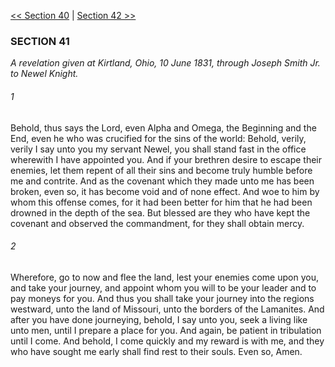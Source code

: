 [<< Section 40](Section%2040.md)  |  [Section 42 >>](Section%2042.md)

### SECTION 41

*A revelation given at Kirtland, Ohio, 10 June 1831, through Joseph Smith Jr. to Newel Knight.*

###### 1
Behold, thus says the Lord, even Alpha and Omega, the Beginning and the End, even he who was crucified for the sins of the world: Behold, verily, verily I say unto you my servant Newel, you shall stand fast in the office wherewith I have appointed you. And if your brethren desire to escape their enemies, let them repent of all their sins and become truly humble before me and contrite. And as the covenant which they made unto me has been broken, even so, it has become void and of none effect. And woe to him by whom this offense comes, for it had been better for him that he had been drowned in the depth of the sea. But blessed are they who have kept the covenant and observed the commandment, for they shall obtain mercy.

###### 2
Wherefore, go to now and flee the land, lest your enemies come upon you, and take your journey, and appoint whom you will to be your leader and to pay moneys for you. And thus you shall take your journey into the regions westward, unto the land of Missouri, unto the borders of the Lamanites. And after you have done journeying, behold, I say unto you, seek a living like unto men, until I prepare a place for you. And again, be patient in tribulation until I come. And behold, I come quickly and my reward is with me, and they who have sought me early shall find rest to their souls. Even so, Amen.